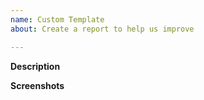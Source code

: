 ```yaml
---
name: Custom Template
about: Create a report to help us improve

---
```


<!--
感谢您有兴趣参与 VATPRC Sector Project 并向我们提交 issue。
Thanks for contributing to VATPRC Sector Project.

我们欢迎所有人在这里报告 VATPRC Sector Project 中存在的问题。您可以在这里使用中文或英文。
Everyone want to report issues for VATPRC Sector Project are welcomed here. You can type in both English and Chinese.

创建 issue 前，请确保您正在使用最新版本的 VATPRC 扇区。
Please make sure you are using the latest sectors by VATPRC before creating an issue.

请将 issue 的大致信息作为标题。
Please make the summary as the title.
-->

**Description**

<!--
尽可能详尽地描述您的 issue。
A detailed description of what the issue about.
-->

**Screenshots**

<!--
必要时，在这里添加屏幕截图以更清晰地解释您的 issue。您可以直接将文件拖到此处。
If applicable, add screenshots to help explain the issue. Drag and drog is supported.
-->
